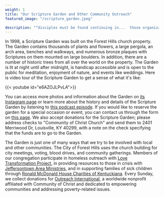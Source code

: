 ```yaml
---
weight: 1
title: "Our Scripture Garden and Other Community Outreach"
featured_image: "/scripture_garden.jpeg"

description: "“disciples must be found continuing in...  those organizations and movements which are recognizing the worth of persons” — Doctrine and Covenants 151:9"
---
```


In 1998, a Scripture Garden was built on the Forest Hills church property. The Garden contains thousands of plants and flowers, a large pergola, an arch area, benches and walkways, and numerous bronze plaques with Scriptures on them mounted on large boulders. In addition, there are a number of historic trees from all over the world on the property. The Garden is lit at night until after midnight, is handicap accessible and is open to the public for meditation, enjoyment of nature, and events like weddings. Here is video tour of the Scripture Garden to get a sense of what it's like:

{{< youtube id="e6AZOJLPvLA">}}

You can access more photos and information about the Garden on [its Instagram page](https://www.instagram.com/foresthillsscripturegarden/) or learn more about the history and details of the Scripture Garden by listening to [this podcast episode](https://www.projectzionpodcast.org/podcast/714-whats-brewing-forest-hills-scripture-garden/). If you would like to reserve the garden for a special occasion or event, you can contact us through the form on [this page](/contact_us/). We also accept donations for the Scripture Garden; please address checks to "Community of Christ Church" and send them to 2401 Merriwood Dr, Louisville, KY 40299, with a note on the check specifying that the funds are to go to the Garden.

The Garden is just one of many ways that we try to be involved with local and other communities. The City of Forest Hills uses the church building for city meetings, voting, blood drives, and community gatherings. Members of our congregation participate in homeless outreach with [Love Transformation Project](https://lovetransformationproject.org/), in providing resources to those in crisis with [Jeffersontown Area Ministries](https://www.facebook.com/JeffersontownAreaMinistries), and in supporting families of sick children through [Ronald McDonald House Charities of Kentuckiana](https://rmhc-kentuckiana.org/). Every Sunday, we collect donations for [Outreach International](https://outreach-international.org/), a worldwide nonprofit affiliated with Community of Christ and dedicated to empowering communities and addressing poverty-related issues.

